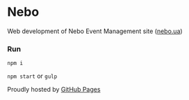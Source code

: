 # Nebo

Web development of Nebo Event Management site ([nebo.ua](http://nebo.ua))

### Run

`npm i`

`npm start` or `gulp`

Proudly hosted by [GitHub Pages](https://pages.github.com)
